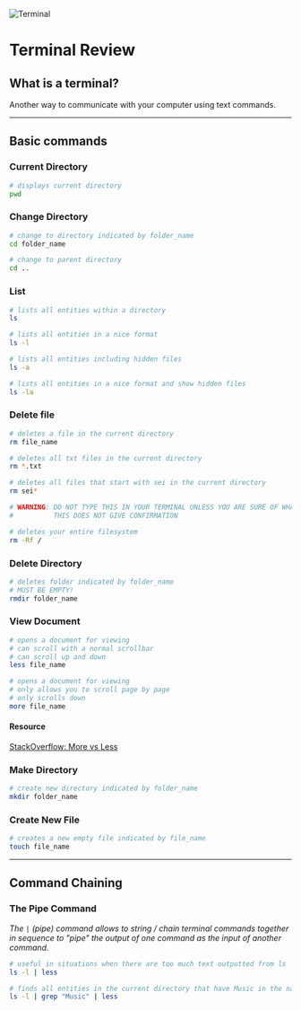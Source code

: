 ![Terminal](https://depts.washington.edu/nwcenter/wp-content/uploads/2016/09/maxresdefault.jpg)

# Terminal Review

## What is a terminal?

Another way to communicate with your computer using text commands.

---

## Basic commands

### Current Directory
```bash
# displays current directory
pwd
```

### Change Directory

```bash
# change to directory indicated by folder_name
cd folder_name

# change to parent directory
cd ..
```

### List
```bash
# lists all entities within a directory
ls

# lists all entities in a nice format
ls -l

# lists all entities including hidden files
ls -a

# lists all entities in a nice format and show hidden files
ls -la
```

### Delete file
```bash
# deletes a file in the current directory
rm file_name

# deletes all txt files in the current directory
rm *.txt

# deletes all files that start with sei in the current directory
rm sei*

# WARNING: DO NOT TYPE THIS IN YOUR TERMINAL UNLESS YOU ARE SURE OF WHAT YOU ARE DOING
#          THIS DOES NOT GIVE CONFIRMATION

# deletes your entire filesystem
rm -Rf /
```

### Delete Directory

```bash
# deletes folder indicated by folder_name
# MUST BE EMPTY!
rmdir folder_name
```

### View Document
```bash
# opens a document for viewing
# can scroll with a normal scrollbar
# can scroll up and down
less file_name
```

```bash
# opens a document for viewing
# only allows you to scroll page by page
# only scrolls down
more file_name
```

#### Resource

[StackOverflow: More vs Less](https://superuser.com/a/310138)

### Make Directory
```bash
# create new directory indicated by folder_name
mkdir folder_name
```

### Create New File
```bash
# creates a new empty file indicated by file_name
touch file_name
```

---

## Command Chaining

### The Pipe Command

*The `|` (pipe) command allows to string / chain terminal commands together in sequence to "pipe" the output of one command as the input of another command.*

```bash
# useful in situations when there are too much text outputted from ls
ls -l | less

# finds all entities in the current directory that have Music in the name and displays them within less
ls -l | grep "Music" | less
```
